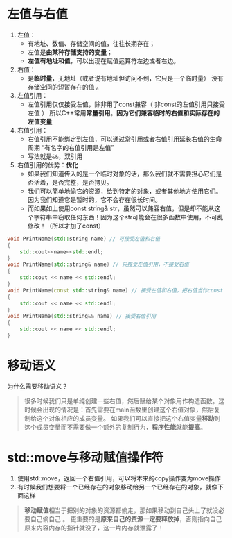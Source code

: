 # 左值与右值
1. 左值：
	- 有地址、数值、存储空间的值，往往长期存在； 
	- 左值是**由某种存储支持的变量**；
	- **左值有地址和值**，可以出现在赋值运算符左边或者右边。
2. 右值：
	- 是**临时量**，无地址（或者说有地址但访问不到，它只是一个临时量） 没有存储空间的短暂存在的值 。
3. 左值引用：
	- 左值引用仅仅接受左值，除非用了const兼容（ 非const的左值引用只接受左值 ） 所以C++常用**常量引用**。**因为它们兼容临时的右值和实际存在的左值变量**
4. 右值引用：
	- 右值引用不能绑定到左值，可以通过常引用或者右值引用延长右值的生命周期 “有名字的右值引用是左值”
	- 写法就是`&&`，双引用
5. 右值引用的优势：**优化**
	- 如果我们知道传入的是一个临时对象的话，那么我们就不需要担心它们是否活着，是否完整，是否拷贝。
	- 我们可以简单地偷它的资源，给到特定的对象，或者其他地方使用它们。因为我们知道它是暂时的，它不会存在很长时间。
	- 而如果如上使用const string& str，虽然可以兼容右值，但是却不能从这个字符串中窃取任何东西！因为这个str可能会在很多函数中使用，不可乱修改！（所以才加了const）
```cpp
void PrintName(std::string name) // 可接受左值和右值
{
    std::cout<<name<<std::endl;
}
void PrintName(std::string& name) // 只接受左值引用，不接受右值
{
    std::cout << name << std::endl;
}
void PrintName(const std::string& name) // 接受左值和右值，把右值当作const lvalue&
{
    std::cout << name << std::endl;
}
void PrintName(std::string&& name) // 接受右值引用
{
    std::cout << name << std::endl;
}
```


# 移动语义
为什么需要移动语义？
>很多时候我们只是单纯创建一些右值，然后赋给某个对象用作构造函数。这时候会出现的情况是：首先需要在main函数里创建这个右值对象，然后复制给这个对象相应的成员变量。 
>如果我们可以直接把这个右值变量**移动**到这个成员变量而不需要做一个额外的复制行为，**程序性能**就能**提高**。

# std::move与移动赋值操作符
1. 使用std::move，返回一个右值引用，可以将本来的copy操作变为move操作
2. 有时候我们想要将一个已经存在的对象移动给另一个已经存在的对象，就像下面这样
>**移动赋值**相当于把别的对象的资源都偷走，那如果移动到自己头上了就没必要自己偷自己 。 更重要的是**原来自己的资源一定要释放掉**，否则指向自己原来内容内存的指针就没了，这一片内存就泄露了！

